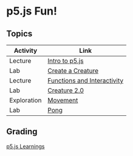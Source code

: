 # p5.js Fun!

## Topics

| Activity     | Link
|--------------|---------------------------
| Lecture      | [Intro to p5.js](pdfs/01_intro_to_p5js.pdf)
| Lab          | [Create a Creature](pdfs/02_creature.pdf)
| Lecture      | [Functions and Interactivity](pdfs/03_functions_interactivity.pdf)
| Lab          | [Creature 2.0](pdfs/04_creatureV2.pdf)
| Exploration  | [Movement](pdfs/05_movement.pdf)
| Lab          | [Pong](pdfs/06_pong.pdf)

## Grading
[p5.js Learnings](pdfs/00_Learnings_p5js.pdf)
